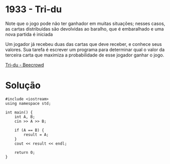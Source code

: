 # 1933 - Tri-du

Note que o jogo pode não ter ganhador em muitas situações; nesses casos, as cartas distribuídas são devolvidas ao baralho, que é embaralhado e uma nova partida é iniciada

Um jogador já recebeu duas das cartas que deve receber, e conhece seus valores. Sua tarefa é escrever um programa para determinar qual o valor da terceira carta que maximiza a probabilidade de esse jogador ganhar o jogo.

[Tri-du - Beecrowd](https://judge.beecrowd.com/pt/problems/view/1933)

# Solução
```
#include <iostream>
using namespace std;

int main() {
    int A, B;
    cin >> A >> B;
    
    if (A == B) {
        result = A;
    }
    cout << result << endl;
    
    return 0;
}

```